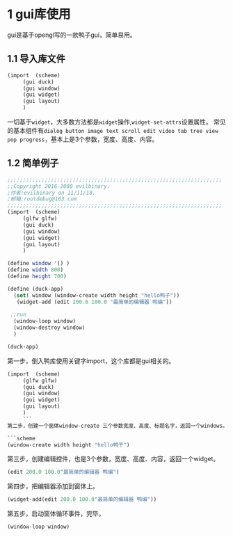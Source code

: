 # 1 gui库使用
gui是基于opengl写的一款鸭子gui，简单易用。

## 1.1 导入库文件
```scheme
(import  (scheme)
     (gui duck)
     (gui window)
     (gui widget)
     (gui layout)
     )
```
一切基于`widget`，大多数方法都是`widget`操作,`widget-set-attrs`设置属性。
常见的基本组件有`dialog button image text scroll edit video tab tree view pop progress`，基本上是3个参数，宽度、高度、内容。

## 1.2 简单例子
```scheme
;;;;;;;;;;;;;;;;;;;;;;;;;;;;;;;;;;;;;;;;;;;;;;;;;;;;;;;;;;;;;;;;;;;;;
;;Copyright 2016-2080 evilbinary.
;作者:evilbinary on 11/11/18.
;邮箱:rootdebug@163.com
;;;;;;;;;;;;;;;;;;;;;;;;;;;;;;;;;;;;;;;;;;;;;;;;;;;;;;;;;;;;;;;;;;;;;
(import  (scheme)
     (glfw glfw)
     (gui duck)
     (gui window)
     (gui widget)
     (gui layout)
     )

(define window '() )
(define width 800)
(define height 700)

(define (duck-app)
  (set! window (window-create width height "hello鸭子"))
   (widget-add (edit 200.0 100.0 "最简单的编辑器 鸭编"))
 
 ;;run
  (window-loop window)
  (window-destroy window)
  )

(duck-app)
```

第一步，倒入鸭库使用关键字import，这个库都是gui相关的。

```scheme
(import  (scheme)
     (glfw glfw)
     (gui duck)
     (gui window)
     (gui widget)
     (gui layout)
     )
     ```
第二步，创建一个窗体window-create 三个参数宽度、高度、标题名字，返回一个windows。

```scheme
(window-create width height "hello鸭子")
```

第三步，创建编辑控件，也是3个参数，宽度、高度、内容，返回一个widget。

```scheme
(edit 200.0 100.0"最简单的编辑器 鸭编")
```

第四步，把编辑器添加到窗体上。

```scheme
(widget-add(edit 200.0 100.0"最简单的编辑器 鸭编"))
```

第五步，启动窗体循环事件，完毕。

```scheme
(window-loop window)
```

